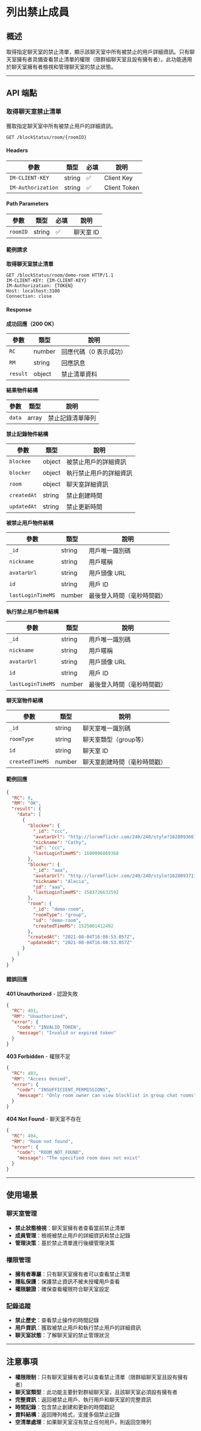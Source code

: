 # 列出禁止成員

## 概述

取得指定聊天室的禁止清單，顯示該聊天室中所有被禁止的用戶詳細資訊。只有聊天室擁有者具備查看禁止清單的權限（限群組聊天室且設有擁有者）。此功能適用於聊天室擁有者檢視和管理聊天室的禁止狀態。

------

## API 端點

### 取得聊天室禁止清單

獲取指定聊天室中所有被禁止用戶的詳細資訊。

```http
GET /blockStatus/room/{roomID}
```

#### Headers

| 參數               | 類型   | 必填 | 說明           |
| ------------------ | ------ | ---- | -------------- |
| `IM-CLIENT-KEY`    | string | ✅    | Client Key     |
| `IM-Authorization` | string | ✅    | Client Token   |

#### Path Parameters

| 參數     | 類型   | 必填 | 說明        |
| -------- | ------ | ---- | ----------- |
| `roomID` | string | ✅    | 聊天室 ID   |

#### 範例請求

**取得聊天室禁止清單**

```http
GET /blockStatus/room/demo-room HTTP/1.1
IM-CLIENT-KEY: {IM-CLIENT-KEY}
IM-Authorization: {TOKEN}
Host: localhost:3100
Connection: close
```

#### Response

**成功回應（200 OK）**

| 參數     | 類型   | 說明                   |
| -------- | ------ | ---------------------- |
| `RC`     | number | 回應代碼（0 表示成功） |
| `RM`     | string | 回應訊息               |
| `result` | object | 禁止清單資料           |

**結果物件結構**

| 參數   | 類型  | 說明             |
| ------ | ----- | ---------------- |
| `data` | array | 禁止記錄清單陣列 |

**禁止記錄物件結構**

| 參數        | 類型   | 說明                        |
| ----------- | ------ | --------------------------- |
| `blockee`   | object | 被禁止用戶的詳細資訊        |
| `blocker`   | object | 執行禁止用戶的詳細資訊      |
| `room`      | object | 聊天室詳細資訊              |
| `createdAt` | string | 禁止創建時間                |
| `updatedAt` | string | 禁止更新時間                |

**被禁止用戶物件結構**

| 參數              | 類型   | 說明                          |
| ----------------- | ------ | ----------------------------- |
| `_id`             | string | 用戶唯一識別碼                |
| `nickname`        | string | 用戶暱稱                      |
| `avatarUrl`       | string | 用戶頭像 URL                  |
| `id`              | string | 用戶 ID                       |
| `lastLoginTimeMS` | number | 最後登入時間（毫秒時間戳）    |

**執行禁止用戶物件結構**

| 參數              | 類型   | 說明                          |
| ----------------- | ------ | ----------------------------- |
| `_id`             | string | 用戶唯一識別碼                |
| `nickname`        | string | 用戶暱稱                      |
| `avatarUrl`       | string | 用戶頭像 URL                  |
| `id`              | string | 用戶 ID                       |
| `lastLoginTimeMS` | number | 最後登入時間（毫秒時間戳）    |

**聊天室物件結構**

| 參數            | 類型   | 說明                          |
| --------------- | ------ | ----------------------------- |
| `_id`           | string | 聊天室唯一識別碼              |
| `roomType`      | string | 聊天室類型（group等）         |
| `id`            | string | 聊天室 ID                     |
| `createdTimeMS` | number | 聊天室創建時間（毫秒時間戳）  |

#### 範例回應

```json
{
  "RC": 0,
  "RM": "OK",
  "result": {
    "data": [
      {
        "blockee": {
          "_id": "ccc",
          "avatarUrl": "http://loremflickr.com/240/240/style?1628093667",
          "nickname": "Cathy",
          "id": "ccc",
          "lastLoginTimeMS": 1600006869368
        },
        "blocker": {
          "_id": "aaa",
          "avatarUrl": "http://loremflickr.com/240/240/style?1628093717",
          "nickname": "Alecia",
          "id": "aaa",
          "lastLoginTimeMS": 1583726632592
        },
        "room": {
          "_id": "demo-room",
          "roomType": "group",
          "id": "demo-room",
          "createdTimeMS": 1525001412492
        },
        "createdAt": "2021-08-04T16:08:53.057Z",
        "updatedAt": "2021-08-04T16:08:53.057Z"
      }
    ]
  }
}
```

#### 錯誤回應

**401 Unauthorized** - 認證失敗

```json
{
  "RC": 401,
  "RM": "Unauthorized",
  "error": {
    "code": "INVALID_TOKEN",
    "message": "Invalid or expired token"
  }
}
```

**403 Forbidden** - 權限不足

```json
{
  "RC": 403,
  "RM": "Access denied",
  "error": {
    "code": "INSUFFICIENT_PERMISSIONS",
    "message": "Only room owner can view blocklist in group chat rooms"
  }
}
```

**404 Not Found** - 聊天室不存在

```json
{
  "RC": 404,
  "RM": "Room not found",
  "error": {
    "code": "ROOM_NOT_FOUND",
    "message": "The specified room does not exist"
  }
}
```

------

## 使用場景

### 聊天室管理
- **禁止狀態檢視**：聊天室擁有者查看當前禁止清單
- **成員管理**：檢視被禁止用戶的詳細資訊和禁止記錄
- **管理決策**：基於禁止清單進行後續管理決策

### 權限管理
- **擁有者專屬**：只有聊天室擁有者可以查看禁止清單
- **隱私保護**：保護禁止資訊不被未授權用戶查看
- **權限驗證**：確保查看權限符合聊天室設定

### 記錄追蹤
- **禁止歷史**：查看禁止操作的時間記錄
- **用戶資訊**：獲取被禁止用戶和執行禁止用戶的詳細資訊
- **聊天室狀態**：了解聊天室的禁止管理狀況

------

## 注意事項

- **權限限制**：只有聊天室擁有者可以查看禁止清單（限群組聊天室且設有擁有者）
- **聊天室類型**：此功能主要針對群組聊天室，且該聊天室必須設有擁有者
- **完整資訊**：返回被禁止用戶、執行用戶和聊天室的完整資訊
- **時間記錄**：包含禁止創建和更新的時間戳記
- **資料結構**：返回陣列格式，支援多個禁止記錄
- **空清單處理**：如果聊天室沒有禁止任何用戶，則返回空陣列

